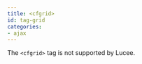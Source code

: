 ```yaml
---
title: <cfgrid>
id: tag-grid
categories:
- ajax
---
```


The `<cfgrid>` tag is not supported by Lucee.
